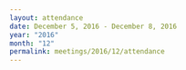 ```yaml
---
layout: attendance
date: December 5, 2016 - December 8, 2016
year: "2016"
month: "12"
permalink: meetings/2016/12/attendance
---
```

